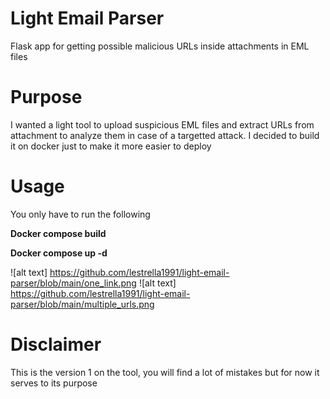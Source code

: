 # Light Email Parser
Flask app for getting possible malicious URLs inside attachments in EML files

<h1>Purpose</h1>

<p>I wanted a light tool to upload suspicious EML files and extract URLs from attachment to analyze them in case of a targetted attack. I decided to build it on docker just to make it more easier to deploy </p>

<h1> Usage </h1>

<p>You only have to run the following</p>
<p><strong>Docker compose build</strong></p>
<p><strong>Docker compose up -d</strong></p>

![alt text] https://github.com/lestrella1991/light-email-parser/blob/main/one_link.png
![alt text] https://github.com/lestrella1991/light-email-parser/blob/main/multiple_urls.png

<h1>Disclaimer</h1>


<p> This is the version 1 on the tool, you will find a lot of mistakes but for now it serves to its purpose</p>
